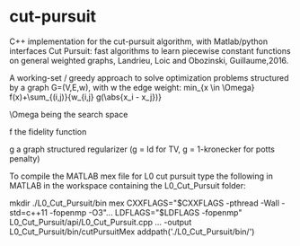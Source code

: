 # cut-pursuit
C++ implementation for the cut-pursuit algorithm, with Matlab/python interfaces 
Cut Pursuit: fast algorithms to learn piecewise constant functions on general weighted graphs,
Landrieu, Loic and Obozinski, Guillaume,2016.

A working-set / greedy approach to solve optimization problems structured by a graph G=(V,E,w), with w the edge weight:
min_{x \in \Omega} f(x)+\sum_{(i,j)}{w_{i,j} g(\abs{x_i - x_j})}

\Omega being the search space

f the fidelity function

g a graph structured regularizer (g = Id for TV, g = 1-kronecker for potts penalty)

To compile the MATLAB mex file for L0 cut pursuit type the following in MATLAB in the workspace containing the L0_Cut_Pursuit folder:

mkdir ./L0_Cut_Pursuit/bin
mex CXXFLAGS="\$CXXFLAGS -pthread -Wall -std=c++11 -fopenmp -O3"...
    LDFLAGS="\$LDFLAGS -fopenmp" L0_Cut_Pursuit/api/L0_Cut_Pursuit.cpp ...
    -output L0_Cut_Pursuit/bin/cutPursuitMex
addpath('./L0_Cut_Pursuit/bin/')
